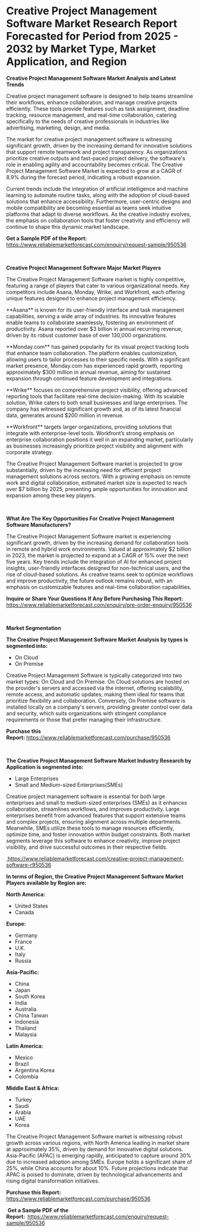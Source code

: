 <p><h1>Creative Project Management Software Market Research Report Forecasted for Period from 2025 -  2032 by Market Type, Market Application, and Region</h1></p><p><strong>Creative Project Management Software Market Analysis and Latest Trends</strong></p>
<p><p>Creative project management software is designed to help teams streamline their workflows, enhance collaboration, and manage creative projects efficiently. These tools provide features such as task assignment, deadline tracking, resource management, and real-time collaboration, catering specifically to the needs of creative professionals in industries like advertising, marketing, design, and media.</p><p>The market for creative project management software is witnessing significant growth, driven by the increasing demand for innovative solutions that support remote teamwork and project transparency. As organizations prioritize creative outputs and fast-paced project delivery, the software's role in enabling agility and accountability becomes critical. The Creative Project Management Software Market is expected to grow at a CAGR of 8.9% during the forecast period, indicating a robust expansion.</p><p>Current trends include the integration of artificial intelligence and machine learning to automate routine tasks, along with the adoption of cloud-based solutions that enhance accessibility. Furthermore, user-centric designs and mobile compatibility are becoming essential as teams seek intuitive platforms that adapt to diverse workflows. As the creative industry evolves, the emphasis on collaboration tools that foster creativity and efficiency will continue to shape this dynamic market landscape.</p></p>
<p><strong>Get a Sample PDF of the Report:&nbsp;</strong> <a href="https://www.reliablemarketforecast.com/enquiry/request-sample/950536?utm_campaign=3442&utm_medium=2&utm_source=Github&utm_content=ia&utm_term=17042025&utm_id=creative-project-management-software">https://www.reliablemarketforecast.com/enquiry/request-sample/950536</a></p>
<p>&nbsp;</p>
<p><strong>Creative Project Management Software Major Market Players</strong></p>
<p><p>The Creative Project Management Software market is highly competitive, featuring a range of players that cater to various organizational needs. Key competitors include Asana, Monday, Wrike, and Workfront, each offering unique features designed to enhance project management efficiency.</p><p>**Asana** is known for its user-friendly interface and task management capabilities, serving a wide array of industries. Its innovative features enable teams to collaborate seamlessly, fostering an environment of productivity. Asana reported over $3 billion in annual recurring revenue, driven by its robust customer base of over 130,000 organizations.</p><p>**Monday.com** has gained popularity for its visual project tracking tools that enhance team collaboration. The platform enables customization, allowing users to tailor processes to their specific needs. With a significant market presence, Monday.com has experienced rapid growth, reporting approximately $300 million in annual revenue, aiming for sustained expansion through continued feature development and integrations.</p><p>**Wrike** focuses on comprehensive project visibility, offering advanced reporting tools that facilitate real-time decision-making. With its scalable solution, Wrike caters to both small businesses and large enterprises. The company has witnessed significant growth and, as of its latest financial data, generates around $200 million in revenue.</p><p>**Workfront** targets larger organizations, providing solutions that integrate with enterprise-level tools. Workfront’s strong emphasis on enterprise collaboration positions it well in an expanding market, particularly as businesses increasingly prioritize project visibility and alignment with corporate strategy.</p><p>The Creative Project Management Software market is projected to grow substantially, driven by the increasing need for efficient project management solutions across sectors. With a growing emphasis on remote work and digital collaboration, estimated market size is expected to reach over $7 billion by 2025, presenting ample opportunities for innovation and expansion among these key players.</p></p>
<p>&nbsp;</p>
<p><strong>What Are The Key Opportunities For Creative Project Management Software Manufacturers?</strong></p>
<p><p>The Creative Project Management Software market is experiencing significant growth, driven by the increasing demand for collaboration tools in remote and hybrid work environments. Valued at approximately $2 billion in 2023, the market is projected to expand at a CAGR of 15% over the next five years. Key trends include the integration of AI for enhanced project insights, user-friendly interfaces designed for non-technical users, and the rise of cloud-based solutions. As creative teams seek to optimize workflows and improve productivity, the future outlook remains robust, with an emphasis on customizable features and real-time collaboration capabilities.</p></p>
<p><strong>Inquire or Share Your Questions If Any Before Purchasing This Report:</strong> <a href="https://www.reliablemarketforecast.com/enquiry/pre-order-enquiry/950536?utm_campaign=3442&utm_medium=2&utm_source=Github&utm_content=ia&utm_term=17042025&utm_id=creative-project-management-software">https://www.reliablemarketforecast.com/enquiry/pre-order-enquiry/950536</a></p>
<p>&nbsp;</p>
<p><strong>Market Segmentation</strong></p>
<p><strong>The Creative Project Management Software Market Analysis by types is segmented into:</strong></p>
<p><ul><li>On Cloud</li><li>On Premise</li></ul></p>
<p><p>Creative Project Management Software is typically categorized into two market types: On Cloud and On Premise. On Cloud solutions are hosted on the provider's servers and accessed via the internet, offering scalability, remote access, and automatic updates, making them ideal for teams that prioritize flexibility and collaboration. Conversely, On Premise software is installed locally on a company's servers, providing greater control over data and security, which suits organizations with stringent compliance requirements or those that prefer managing their infrastructure.</p></p>
<p><strong>Purchase this Report:&nbsp;</strong><a href="https://www.reliablemarketforecast.com/purchase/950536?utm_campaign=3442&utm_medium=2&utm_source=Github&utm_content=ia&utm_term=17042025&utm_id=creative-project-management-software">https://www.reliablemarketforecast.com/purchase/950536</a></p>
<p>&nbsp;</p>
<p><strong>The Creative Project Management Software Market Industry Research by Application is segmented into:</strong></p>
<p><ul><li>Large Enterprises</li><li>Small and Medium-sized Enterprises(SMEs)</li></ul></p>
<p><p>Creative project management software is essential for both large enterprises and small to medium-sized enterprises (SMEs) as it enhances collaboration, streamlines workflows, and improves productivity. Large enterprises benefit from advanced features that support extensive teams and complex projects, ensuring alignment across multiple departments. Meanwhile, SMEs utilize these tools to manage resources efficiently, optimize time, and foster innovation within budget constraints. Both market segments leverage this software to enhance creativity, improve project visibility, and drive successful outcomes in their respective fields.</p></p>
<p><a href="https://www.reliablemarketforecast.com/creative-project-management-software-r950536?utm_campaign=3442&utm_medium=2&utm_source=Github&utm_content=ia&utm_term=17042025&utm_id=creative-project-management-software">&nbsp;https://www.reliablemarketforecast.com/creative-project-management-software-r950536</a></p>
<p><strong>In terms of Region, the Creative Project Management Software Market Players available by Region are:</strong></p>
<p>
    <p> <strong> North America: </strong>
        <ul>
            <li>United States</li>
            <li>Canada</li>
        </ul>
        </p> 
    <p> <strong> Europe: </strong>
        <ul>
            <li>Germany</li>
            <li>France</li>
            <li>U.K.</li>
            <li>Italy</li>
            <li>Russia</li>
        </ul>
        </p> 
    <p> <strong> Asia-Pacific: </strong>
        <ul>
            <li>China</li>
            <li>Japan</li>
            <li>South Korea</li>
            <li>India</li>
            <li>Australia</li>
            <li>China Taiwan</li>
            <li>Indonesia</li>
            <li>Thailand</li>
            <li>Malaysia</li>
        </ul>
        </p> 
    <p> <strong> Latin America: </strong>
        <ul>
            <li>Mexico</li>
            <li>Brazil</li>
            <li>Argentina Korea</li>
            <li>Colombia</li>
        </ul>
        </p> 
    <p> <strong> Middle East & Africa: </strong>
        <ul>
            <li>Turkey</li>
            <li>Saudi</li>
            <li>Arabia</li>
            <li>UAE</li>
            <li>Korea</li>
        </ul>
    </p>
    </p>
<p><p>The Creative Project Management Software market is witnessing robust growth across various regions, with North America leading in market share at approximately 35%, driven by demand for innovative digital solutions. Asia-Pacific (APAC) is emerging rapidly, anticipated to capture around 30% due to increased adoption among SMEs. Europe holds a significant share of 25%, while China accounts for about 10%. Future projections indicate that APAC is poised to dominate, driven by technological advancements and rising digital transformation initiatives.</p></p>
<p><strong>Purchase this Report: </strong><a href="https://www.reliablemarketforecast.com/purchase/950536?utm_campaign=3442&utm_medium=2&utm_source=Github&utm_content=ia&utm_term=17042025&utm_id=creative-project-management-software">https://www.reliablemarketforecast.com/purchase/950536</a></p>
<p>&nbsp;<strong>Get a Sample PDF of the Report:&nbsp;&nbsp;</strong><a href="https://www.reliablemarketforecast.com/enquiry/request-sample/950536?utm_campaign=3442&utm_medium=2&utm_source=Github&utm_content=ia&utm_term=17042025&utm_id=creative-project-management-software">https://www.reliablemarketforecast.com/enquiry/request-sample/950536</a></p>
<p><strong></strong></p>
<p><p></p><p></p><p></p></p>